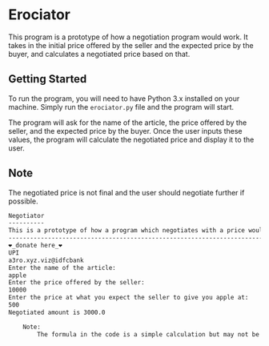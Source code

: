 # Erociator 

This program is a prototype of how a negotiation program would work. It takes in the initial price offered by the seller and the expected price by the buyer, and calculates a negotiated price based on that.

## Getting Started

To run the program, you will need to have Python 3.x installed on your machine. Simply run the `erociator.py` file and the program will start.

The program will ask for the name of the article, the price offered by the seller, and the expected price by the buyer. Once the user inputs these values, the program will calculate the negotiated price and display it to the user.

## Note

The negotiated price is not final and the user should negotiate further if possible.



```bash
Negotiator
----------
This is a prototype of how a program which negotiates with a price would work.
------------------------------------------------------------------------------
❤️_donate here_❤️
UPI
a3ro.xyz.viz@idfcbank
Enter the name of the article: 
apple
Enter the price offered by the seller: 
10000
Enter the price at what you expect the seller to give you apple at: 
500
Negotiated amount is 3000.0

    Note:
        The formula in the code is a simple calculation but may not be applicable in all situations as it doesn't take into account specific details of the negotiation. Negotiations are complex and require a thorough understanding of the market, item, and parties involved. It's important to use negotiation techniques and consider other factors to reach a mutually beneficial agreement.




```
